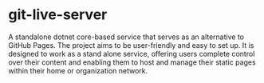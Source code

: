# git-live-server

A standalone dotnet core-based service that serves as an alternative to GitHub Pages. The project aims to be user-friendly and easy to set up. It is designed to work as a stand alone service, offering users complete control over their content and enabling them to host and manage their static pages within their home or organization network.
